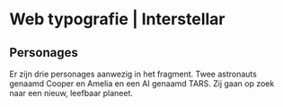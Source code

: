 # Web typografie | Interstellar

## Personages
Er zijn drie personages aanwezig in het fragment. Twee astronauts genaamd Cooper en Amelia en een AI genaamd TARS. Zij gaan op zoek naar een nieuw, leefbaar planeet. 
